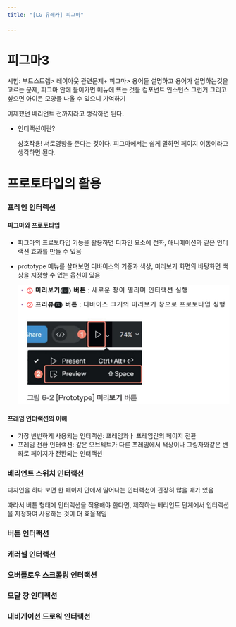 ```yaml
---
title: "[LG 유레카] 피그마"

---
```


# 피그마3

시험: 부트스트렙> 레이아웃 관련문제+ 피그마> 용어들 설명하고 용어가 설명하는것을 고르는 문제, 피그마 안에 들어가면 메뉴에 뜨는 것들 컴포넌트 인스턴스 그런거 그리고 싶으면 아이콘 모양들 나올 수 있으니 기억하기

어제했던 베리언트 전까지라고 생각하면 된다.



- 인터랙션이란?

  상호작용! 서로영향을 준다는 것이다. 피그마에서는 쉽게 말하면 페이지 이동이라고 생각하면 된다. 

  

# 프로토타입의 활용

### 프레인 인터렉션

#### 피그마와 프로토타입

- 피그마의 프로토타입 기능을 활용하면 디자인 요소에 전화, 애니메이션과 같은 인터랙션 효과를 만들 수 있음

- prototype 메뉴를 살펴보면 디바이스의 기종과 색상, 미리보기 화면의 바탕화면 색상을 지정할 수 있는 옵션이 있음

  ![image-20240802092528851](/../../images/2024-08-02-피그마3/image-20240802092528851.png)

#### 프레임 인터랙션의 이해

- 가장 빈번하게 사용되는 인터랙션: 프레임과ㅏ 프레임간의 페이지 전환
- 프레임 전환 인터랙션: 같은 오브젝트가 다른 프레임에서 색상이나 그림자와같은 변화로 페이지가 전환되는 인터랙션



### 베리언트 스위치 인터랙션

디자인을 하다 보면 한 페이지 안에서 일어나는 인터랙션이 괸장히 많을 때가 있음

따라서 버튼 형태에 인터랙션을 적용해야 한다면, 제작하는 베리언트 단계에서 인터랙션을 지정하여 사용하는 것이 더 효율적임

### 버튼 인터랙션

### 캐러셀 인터랙션

### 오버플로우 스크롤링 인터랙션

### 모달 창 인터랙션

### 내비게이션 드로워 인터랙션 